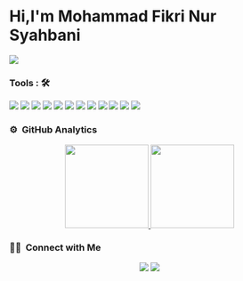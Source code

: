# Hi,I'm Mohammad Fikri Nur Syahbani

![](https://readme-typing-svg.herokuapp.com?lines=Data+Engineer;Data+Enthusiast;)



### Tools : 🛠

<img src="https://img.shields.io/badge/python%20-%2314354C.svg?&style=for-the-badge&logo=python&logoColor=white"> <img src="https://img.shields.io/badge/javascript%20-%23323330.svg?&style=for-the-badge&logo=javascript&logoColor=%23F7DF1E">   <img src="https://img.shields.io/badge/PHP%20-%23777BB4.svg?&style=for-the-badge&logo=php&logoColor=white">  <img src="https://img.shields.io/badge/HTML5-E34F26?style=for-the-badge&logo=html5&logoColor=white"> <img src="https://img.shields.io/badge/CSS3-1572B6?style=for-the-badge&logo=css3&logoColor=white">  <img src="https://img.shields.io/badge/Laravel-FF2D20?style=for-the-badge&logo=laravel&logoColor=white"> <img src="https://img.shields.io/badge/MySQL-00000F?style=for-the-badge&logo=mysql&logoColor=white"> <img src="https://img.shields.io/badge/PyTorch-EE4C2C?style=for-the-badge&logo=pytorch&logoColor=white"> <img src="https://img.shields.io/badge/Pandas-150458?style=for-the-badge&logo=pandas&logoColor=white"> <img src="https://img.shields.io/badge/Tensorflow-FF6F00?style=for-the-badge&logo=tensorflow&logoColor=white"> <img src="https://img.shields.io/badge/Plotly-3F4F75?style=for-the-badge&logo=plotly&logoColor=white"> <img src="https://img.shields.io/badge/MongoDB-1572B6?style=for-the-badge&logo=mongodb&logoColor=white">

### ⚙️ &nbsp;GitHub Analytics

<p align="center">
<a href="https://github.com/mohammadfikrinursyahbani">
  <img height="150em" src="https://github-readme-stats-eight-theta.vercel.app/api?username=mohammadfikrinursyahbani&show_icons=true&theme=algolia&include_all_commits=true&count_private=true"/>
  <img height="150em" src="https://github-readme-stats-eight-theta.vercel.app/api/top-langs/?username=mohammadfikrinursyahbani&layout=compact&langs_count=8&theme=algolia"/>
</a>
</p>

### 🤝🏻 &nbsp;Connect with Me

<p align="center">
<a href="https://www.linkedin.com/in/mohammadfikrinursyahbani/"><img src="https://img.shields.io/badge/-rohman%20beny-0077B5?style=flat&logo=Linkedin&logoColor=white"/></a>
<a href="https://www.instagram.com/fikrinursyahbani/"><img src="https://img.shields.io/badge/-@رحمن بيني-E4405F?style=flat&logo=Instagram&logoColor=white"/></a>
</p>

